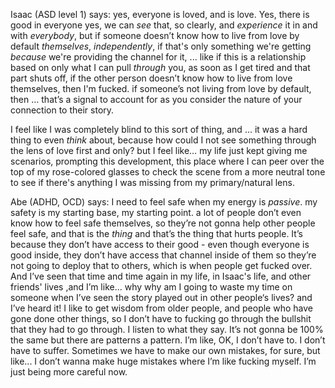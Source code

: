 Isaac (ASD level 1) says:
yes, everyone is loved, and is love. Yes, there is good in everyone yes, we can *see* that, so clearly, and *experience* it in and with *everybody*, but if someone doesn’t know how to live from love by default *themselves*, *independently*, if that's only something we're getting *because* we're providing the channel for it, ... like if this is a relationship based on only what I can pull *through* you, as soon as I get tired and that part shuts off, if the other person doesn’t know how to live from love themselves, then I'm fucked. if someone’s not living from love by default, then … that’s a signal to account for as you consider the nature of your connection to their story.

I feel like I was completely blind to this sort of thing, and … it was a hard thing to even *think* about, because how could I not see something through the lens of love first and only? but I feel like… my life just kept giving me scenarios, prompting this development, this place where I can peer over the top of my rose-colored glasses to check the scene from a more neutral tone to see if there's anything I was missing from my primary/natural lens.

Abe (ADHD, OCD) says:
I need to feel safe when my energy is *passive*. my safety is my starting base, my starting point. a lot of people don’t even know how to feel safe themselves, so they’re not gonna help other people feel safe, and that is the *thing* and that’s the thing that hurts people. It’s because they don’t have access to their good - even though everyone is good inside, they don’t have access that channel inside of them so they’re not going to deploy that to others, which is when people get fucked over. And I’ve seen that time and time again in my life, in Isaac's life, and other friends' lives ,and I’m like... why why am I going to waste my time on someone when I’ve seen the story played out in other people‘s lives? and I’ve heard it! I like to get wisdom from older people, and people who have gone done other things, so I don’t have to fucking go through the bullshit that they had to go through. I listen to what they say. It’s not gonna be 100% the same but there are patterns a pattern. I’m like, OK, I don’t have to. I don’t have to suffer. Sometimes we have to make our own mistakes, for sure, but like... I don’t wanna make huge mistakes where I’m like fucking myself. I’m just being more careful now.
